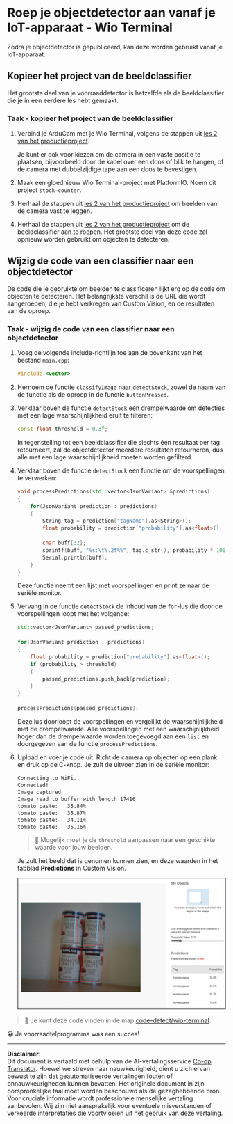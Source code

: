 <!--
CO_OP_TRANSLATOR_METADATA:
{
  "original_hash": "4cf1421420a6fab9ab4f2c391bd523b7",
  "translation_date": "2025-08-27T20:32:01+00:00",
  "source_file": "5-retail/lessons/2-check-stock-device/wio-terminal-object-detector.md",
  "language_code": "nl"
}
-->
# Roep je objectdetector aan vanaf je IoT-apparaat - Wio Terminal

Zodra je objectdetector is gepubliceerd, kan deze worden gebruikt vanaf je IoT-apparaat.

## Kopieer het project van de beeldclassifier

Het grootste deel van je voorraaddetector is hetzelfde als de beeldclassifier die je in een eerdere les hebt gemaakt.

### Taak - kopieer het project van de beeldclassifier

1. Verbind je ArduCam met je Wio Terminal, volgens de stappen uit [les 2 van het productieproject](../../../4-manufacturing/lessons/2-check-fruit-from-device/wio-terminal-camera.md#task---connect-the-camera).

    Je kunt er ook voor kiezen om de camera in een vaste positie te plaatsen, bijvoorbeeld door de kabel over een doos of blik te hangen, of de camera met dubbelzijdige tape aan een doos te bevestigen.

1. Maak een gloednieuw Wio Terminal-project met PlatformIO. Noem dit project `stock-counter`.

1. Herhaal de stappen uit [les 2 van het productieproject](../../../4-manufacturing/lessons/2-check-fruit-from-device/README.md#task---capture-an-image-using-an-iot-device) om beelden van de camera vast te leggen.

1. Herhaal de stappen uit [les 2 van het productieproject](../../../4-manufacturing/lessons/2-check-fruit-from-device/README.md#task---classify-images-from-your-iot-device) om de beeldclassifier aan te roepen. Het grootste deel van deze code zal opnieuw worden gebruikt om objecten te detecteren.

## Wijzig de code van een classifier naar een objectdetector

De code die je gebruikte om beelden te classificeren lijkt erg op de code om objecten te detecteren. Het belangrijkste verschil is de URL die wordt aangeroepen, die je hebt verkregen van Custom Vision, en de resultaten van de oproep.

### Taak - wijzig de code van een classifier naar een objectdetector

1. Voeg de volgende include-richtlijn toe aan de bovenkant van het bestand `main.cpp`:

    ```cpp
    #include <vector>
    ```

1. Hernoem de functie `classifyImage` naar `detectStock`, zowel de naam van de functie als de oproep in de functie `buttonPressed`.

1. Verklaar boven de functie `detectStock` een drempelwaarde om detecties met een lage waarschijnlijkheid eruit te filteren:

    ```cpp
    const float threshold = 0.3f;
    ```

    In tegenstelling tot een beeldclassifier die slechts één resultaat per tag retourneert, zal de objectdetector meerdere resultaten retourneren, dus alle met een lage waarschijnlijkheid moeten worden gefilterd.

1. Verklaar boven de functie `detectStock` een functie om de voorspellingen te verwerken:

    ```cpp
    void processPredictions(std::vector<JsonVariant> &predictions)
    {
        for(JsonVariant prediction : predictions)
        {
            String tag = prediction["tagName"].as<String>();
            float probability = prediction["probability"].as<float>();
    
            char buff[32];
            sprintf(buff, "%s:\t%.2f%%", tag.c_str(), probability * 100.0);
            Serial.println(buff);
        }
    }
    ```

    Deze functie neemt een lijst met voorspellingen en print ze naar de seriële monitor.

1. Vervang in de functie `detectStock` de inhoud van de `for`-lus die door de voorspellingen loopt met het volgende:

    ```cpp
    std::vector<JsonVariant> passed_predictions;

    for(JsonVariant prediction : predictions) 
    {
        float probability = prediction["probability"].as<float>();
        if (probability > threshold)
        {
            passed_predictions.push_back(prediction);
        }
    }

    processPredictions(passed_predictions);
    ```

    Deze lus doorloopt de voorspellingen en vergelijkt de waarschijnlijkheid met de drempelwaarde. Alle voorspellingen met een waarschijnlijkheid hoger dan de drempelwaarde worden toegevoegd aan een `list` en doorgegeven aan de functie `processPredictions`.

1. Upload en voer je code uit. Richt de camera op objecten op een plank en druk op de C-knop. Je zult de uitvoer zien in de seriële monitor:

    ```output
    Connecting to WiFi..
    Connected!
    Image captured
    Image read to buffer with length 17416
    tomato paste:   35.84%
    tomato paste:   35.87%
    tomato paste:   34.11%
    tomato paste:   35.16%
    ```

    > 💁 Mogelijk moet je de `threshold` aanpassen naar een geschikte waarde voor jouw beelden.

    Je zult het beeld dat is genomen kunnen zien, en deze waarden in het tabblad **Predictions** in Custom Vision.

    ![4 blikken tomatenpuree op een plank met voorspellingen voor de 4 detecties van 35,8%, 33,5%, 25,7% en 16,6%](../../../../../translated_images/custom-vision-stock-prediction.942266ab1bcca3410ecdf23643b9f5f570cfab2345235074e24c51f285777613.nl.png)

> 💁 Je kunt deze code vinden in de map [code-detect/wio-terminal](../../../../../5-retail/lessons/2-check-stock-device/code-detect/wio-terminal).

😀 Je voorraadtelprogramma was een succes!

---

**Disclaimer**:  
Dit document is vertaald met behulp van de AI-vertalingsservice [Co-op Translator](https://github.com/Azure/co-op-translator). Hoewel we streven naar nauwkeurigheid, dient u zich ervan bewust te zijn dat geautomatiseerde vertalingen fouten of onnauwkeurigheden kunnen bevatten. Het originele document in zijn oorspronkelijke taal moet worden beschouwd als de gezaghebbende bron. Voor cruciale informatie wordt professionele menselijke vertaling aanbevolen. Wij zijn niet aansprakelijk voor eventuele misverstanden of verkeerde interpretaties die voortvloeien uit het gebruik van deze vertaling.